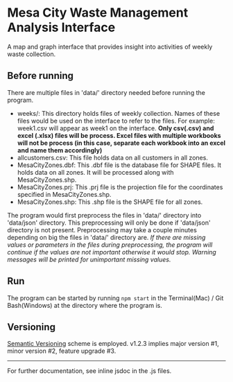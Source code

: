 # Mesa City Waste Management Analysis Interface

A map and graph interface that provides insight into activities of weekly waste collection.

## Before running

There are multiple files in 'data/' directory needed before running the program.
* weeks/: This directory holds files of weekly collection. Names of these files would be used on the interface to refer to the files. For example: week1.csv will appear as week1 on the interface. **Only csv(.csv) and excel (.xlsx) files will be process. Excel files with multiple workbooks will not be process (in this case, separate each workbook into an excel and name them accordingly)**
* allcustomers.csv: This file holds data on all customers in all zones.
* MesaCityZones.dbf: This .dbf file is the database file for SHAPE files. It holds data on all zones. It will be processed along with MesaCityZones.shp.
* MesaCityZones.prj: This .prj file is the projection file for the coordinates specified in MesaCityZones.shp.
* MesaCityZones.shp: This .shp file is the SHAPE file for all zones.

The program would first preprocess the files in 'data/' directory into 'data/json' directory. This preprocessing will only be done if 'data/json' directory is not present. Preprocessing may take a couple minutes depending on big the files in 'data/' directory are. _If there are missing values or parameters in the files during preprocessing, the program will continue if the values are not important otherwise it would stop. Warning messages will be printed for unimportant missing values._ 

## Run

The program can be started by running `npm start` in the Terminal(Mac) / Git Bash(Windows) at the directory where the program is.

## Versioning
[Semantic Versioning](https://semver.org/) scheme is employed. v1.2.3 implies major version #1, minor version #2, feature upgrade #3.

--------
For further documentation, see inline jsdoc in the .js files.